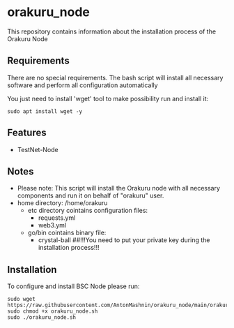 # orakuru_node
This repository contains information about the installation process of the Orakuru Node

## Requirements
There are no special requirements. The bash script will install all necessary software and perform all configuration automatically

You just need to install 'wget' tool to make possibility run and install it:
```
sudo apt install wget -y
```

## Features
- TestNet-Node

## Notes
- Please note: This script will install the Orakuru node with all necessary components and run it on behalf of "orakuru" user.
- home directory: /home/orakuru
  - etc directory cointains configuration files:
    - requests.yml
    - web3.yml
  - go/bin cointains binary file:
    - crystal-ball
##!!!You need to put your private key during the installation process!!!

## Installation
To configure and install BSC Node please run:
```
sudo wget https://raw.githubusercontent.com/AntonMashnin/orakuru_node/main/orakuru_node.sh
sudo chmod +x orakuru_node.sh
sudo ./orakuru_node.sh
```
